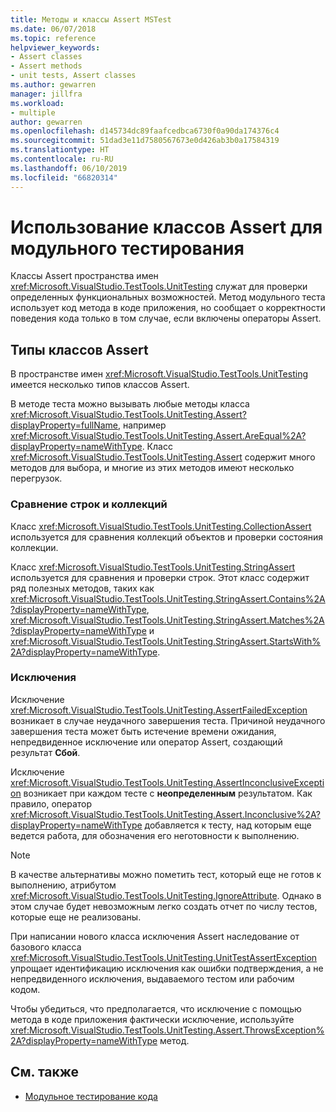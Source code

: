 ```yaml
---
title: Методы и классы Assert MSTest
ms.date: 06/07/2018
ms.topic: reference
helpviewer_keywords:
- Assert classes
- Assert methods
- unit tests, Assert classes
ms.author: gewarren
manager: jillfra
ms.workload:
- multiple
author: gewarren
ms.openlocfilehash: d145734dc89faafcedbca6730f0a90da174376c4
ms.sourcegitcommit: 51dad3e11d7580567673e0d426ab3b0a17584319
ms.translationtype: HT
ms.contentlocale: ru-RU
ms.lasthandoff: 06/10/2019
ms.locfileid: "66820314"
---
```

# <a name="use-assert-classes-for-unit-testing"></a>Использование классов Assert для модульного тестирования

Классы Assert пространства имен <xref:Microsoft.VisualStudio.TestTools.UnitTesting> служат для проверки определенных функциональных возможностей. Метод модульного теста использует код метода в коде приложения, но сообщает о корректности поведения кода только в том случае, если включены операторы Assert.

## <a name="kinds-of-asserts"></a>Типы классов Assert

В пространстве имен <xref:Microsoft.VisualStudio.TestTools.UnitTesting> имеется несколько типов классов Assert.

В методе теста можно вызывать любые методы класса <xref:Microsoft.VisualStudio.TestTools.UnitTesting.Assert?displayProperty=fullName>, например <xref:Microsoft.VisualStudio.TestTools.UnitTesting.Assert.AreEqual%2A?displayProperty=nameWithType>. Класс <xref:Microsoft.VisualStudio.TestTools.UnitTesting.Assert> содержит много методов для выбора, и многие из этих методов имеют несколько перегрузок.

### <a name="compare-strings-and-collections"></a>Сравнение строк и коллекций

Класс <xref:Microsoft.VisualStudio.TestTools.UnitTesting.CollectionAssert> используется для сравнения коллекций объектов и проверки состояния коллекции.

Класс <xref:Microsoft.VisualStudio.TestTools.UnitTesting.StringAssert> используется для сравнения и проверки строк. Этот класс содержит ряд полезных методов, таких как <xref:Microsoft.VisualStudio.TestTools.UnitTesting.StringAssert.Contains%2A?displayProperty=nameWithType>, <xref:Microsoft.VisualStudio.TestTools.UnitTesting.StringAssert.Matches%2A?displayProperty=nameWithType> и <xref:Microsoft.VisualStudio.TestTools.UnitTesting.StringAssert.StartsWith%2A?displayProperty=nameWithType>.

### <a name="exceptions"></a>Исключения

Исключение <xref:Microsoft.VisualStudio.TestTools.UnitTesting.AssertFailedException> возникает в случае неудачного завершения теста. Причиной неудачного завершения теста может быть истечение времени ожидания, непредвиденное исключение или оператор Assert, создающий результат **Сбой**.

Исключение <xref:Microsoft.VisualStudio.TestTools.UnitTesting.AssertInconclusiveException> возникает при каждом тесте с **неопределенным** результатом. Как правило, оператор <xref:Microsoft.VisualStudio.TestTools.UnitTesting.Assert.Inconclusive%2A?displayProperty=nameWithType> добавляется к тесту, над которым еще ведется работа, для обозначения его неготовности к выполнению.

> [!NOTE]
> В качестве альтернативы можно пометить тест, который еще не готов к выполнению, атрибутом <xref:Microsoft.VisualStudio.TestTools.UnitTesting.IgnoreAttribute>. Однако в этом случае будет невозможным легко создать отчет по числу тестов, которые еще не реализованы.

При написании нового класса исключения Assert наследование от базового класса <xref:Microsoft.VisualStudio.TestTools.UnitTesting.UnitTestAssertException> упрощает идентификацию исключения как ошибки подтверждения, а не непредвиденного исключения, выдаваемого тестом или рабочим кодом.

Чтобы убедиться, что предполагается, что исключение с помощью метода в коде приложения фактически исключение, используйте <xref:Microsoft.VisualStudio.TestTools.UnitTesting.Assert.ThrowsException%2A?displayProperty=nameWithType> метод.

## <a name="see-also"></a>См. также

- [Модульное тестирование кода](../test/unit-test-your-code.md)